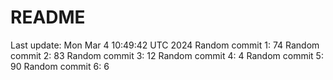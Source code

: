 # README

Last update: Mon Mar  4 10:49:42 UTC 2024
Random commit 1: 74
Random commit 2: 83
Random commit 3: 12
Random commit 4: 4
Random commit 5: 90
Random commit 6: 6
